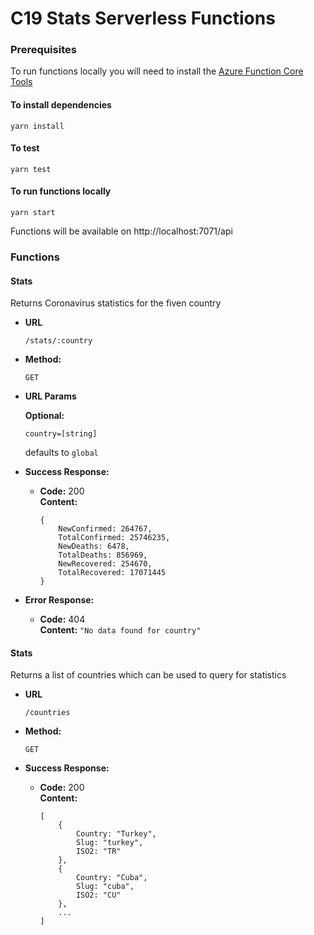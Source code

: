 # C19 Stats Serverless Functions

### Prerequisites

To run functions locally you will need to install the [Azure Function Core Tools](https://www.npmjs.com/package/azure-functions-core-tools)

#### To install dependencies
```
yarn install
```

#### To test
```
yarn test
```

#### To run functions locally
```
yarn start
```

Functions will be available on http://localhost:7071/api

### Functions
#### Stats

Returns Coronavirus statistics for the fiven country
* **URL**

    `/stats/:country`
* **Method:**

  `GET`
  
*  **URL Params**

   **Optional:**
 
   `country=[string]`
   
   defaults to `global`
  
* **Success Response:**

  * **Code:** 200 <br />
    **Content:** 
    ```
    { 
        NewConfirmed: 264767,
        TotalConfirmed: 25746235,
        NewDeaths: 6478,
        TotalDeaths: 856969,
        NewRecovered: 254670,
        TotalRecovered: 17071445 
    }
    ```

* **Error Response:**

  * **Code:** 404 <br />
    **Content:** `"No data found for country"`

#### Stats

Returns a list of countries which can be used to query for statistics
* **URL**

    `/countries`
* **Method:**

  `GET`
  
* **Success Response:**

  * **Code:** 200 <br />
    **Content:** 
    ```
    [ 
        {
            Country: "Turkey",
            Slug: "turkey",
            ISO2: "TR"
        },
        {
            Country: "Cuba",
            Slug: "cuba",
            ISO2: "CU"
        },
        ...
    ]
    ```